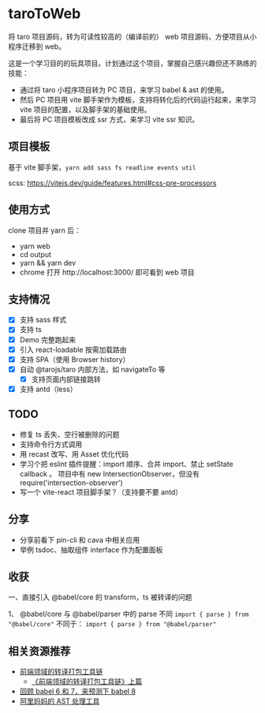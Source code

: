 # taroToWeb

将 taro 项目源码，转为可读性较高的（编译前的） web 项目源码，方便项目从小程序迁移到 web。

这是一个学习目的的玩具项目。计划通过这个项目，掌握自己感兴趣但还不熟练的技能：

- 通过将 taro 小程序项目转为 PC 项目，来学习 babel & ast 的使用。
- 然后 PC 项目用 vite 脚手架作为模板，支持将转化后的代码运行起来，来学习 vite 项目的配置，以及脚手架的基础使用。
- 最后将 PC 项目模板改成 ssr 方式，来学习 vite ssr 知识。

## 项目模板

基于 vite 脚手架，`yarn add sass fs readline events util`

scss: https://vitejs.dev/guide/features.html#css-pre-processors

## 使用方式

clone 项目并 yarn 后：

- yarn web
- cd output
- yarn && yarn dev
- chrome 打开 http://localhost:3000/ 即可看到 web 项目

## 支持情况

- [x] 支持 sass 样式
- [x] 支持 ts
- [x] Demo 完整跑起来
- [x] 引入 react-loadable 按需加载路由
- [x] 支持 SPA（使用 Browser history）
- [x] 自动 @tarojs/taro 内部方法，如 navigateTo 等
  - [x] 支持页面内部链接跳转
- [x] 支持 antd（less）

## TODO

- 修复 ts 丢失、空行被删除的问题
- 支持命令行方式调用
- 用 recast 改写、用 Asset 优化代码
- 学习个把 eslint 插件提醒：import 顺序、合并 import、禁止 setState callback 。
  项目中有 new IntersectionObserver，但没有
  require('intersection-observer')
- 写一个 vite-react 项目脚手架？（支持要不要 antd）

## 分享

- 分享前看下 pin-cli 和 cava 中相关应用
- 举例 tsdoc、抽取组件 interface 作为配置面板

## 收获

一、直接引入 @babel/core 的 transform，ts 被转译的问题

1、 @babel/core 与 @babel/parser 中的 parse 不同
`import { parse } from "@babel/core"`
不同于：
`import { parse } from "@babel/parser"`

<!-- 2、如果直接引入 transform，则 -->

## 相关资源推荐

- [前端领域的转译打包工具链](https://deeplang.org/assets/files/transpilers-package-tools-in-frontend-by-xuguang.pdf)
  - [《前端领域的转译打包工具链》上篇](https://juejin.cn/post/6956602138201948196)
- [回顾 babel 6 和 7，来预测下 babel 8](https://juejin.cn/post/6956224866312060942)
- [阿里妈妈的 AST 处理工具](https://github.com/thx/gogocode)
